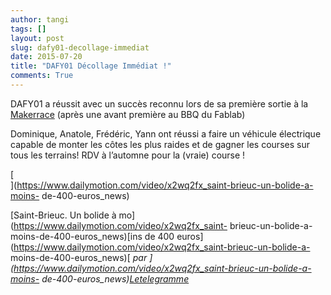 ```yaml
---
author: tangi
tags: []
layout: post
slug: dafy01-decollage-immediat
date: 2015-07-20
title: "DAFY01 Décollage Immédiat !"
comments: True
---
```

DAFY01 a réussit avec un succès reconnu lors de sa première sortie à la
[Makerrace](https://makerrace.blogspot.fr/) (après une avant première au BBQ du
Fablab)

Dominique, Anatole, Frédéric, Yann ont réussi a faire un véhicule électrique
capable de monter les côtes les plus raides et de gagner les courses sur tous
les terrains! RDV à l’automne pour la (vraie) course !

[  
](https://www.dailymotion.com/video/x2wq2fx_saint-brieuc-un-bolide-a-moins-
de-400-euros_news)

[Saint-Brieuc. Un bolide à mo](https://www.dailymotion.com/video/x2wq2fx_saint-
brieuc-un-bolide-a-moins-de-400-euros_news)[ins de 400
euros](https://www.dailymotion.com/video/x2wq2fx_saint-brieuc-un-bolide-a-
moins-de-400-euros_news)[ _par
_](https://www.dailymotion.com/video/x2wq2fx_saint-brieuc-un-bolide-a-moins-
de-400-euros_news)_[Letelegramme](https://www.dailymotion.com/Letelegramme)_




